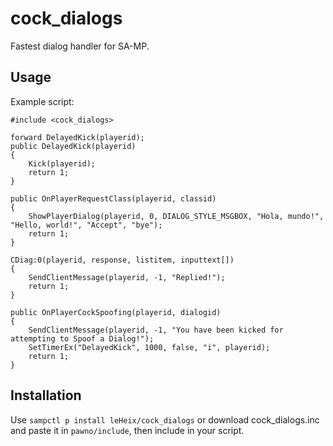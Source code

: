 # cock_dialogs
Fastest dialog handler for SA-MP.

## Usage
Example script:
```pawn
#include <cock_dialogs>

forward DelayedKick(playerid);
public DelayedKick(playerid)
{
    Kick(playerid);
    return 1;
}

public OnPlayerRequestClass(playerid, classid)
{
	ShowPlayerDialog(playerid, 0, DIALOG_STYLE_MSGBOX, "Hola, mundo!", "Hello, world!", "Accept", "bye");
	return 1;
}

CDiag:0(playerid, response, listitem, inputtext[])
{
	SendClientMessage(playerid, -1, "Replied!");
	return 1;
}

public OnPlayerCockSpoofing(playerid, dialogid)
{
    SendClientMessage(playerid, -1, "You have been kicked for attempting to Spoof a Dialog!");
    SetTimerEx("DelayedKick", 1000, false, "i", playerid);
    return 1;
}

```

## Installation
Use `sampctl p install leHeix/cock_dialogs` or download cock_dialogs.inc and paste it in `pawno/include`, then include in your script.
